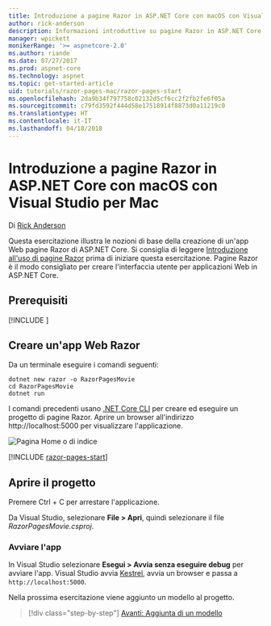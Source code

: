 ```yaml
---
title: Introduzione a pagine Razor in ASP.NET Core con macOS con Visual Studio per Mac
author: rick-anderson
description: Informazioni introduttive su pagine Razor in ASP.NET Core con Visual Studio per Mac.
manager: wpickett
monikerRange: '>= aspnetcore-2.0'
ms.author: riande
ms.date: 07/27/2017
ms.prod: aspnet-core
ms.technology: aspnet
ms.topic: get-started-article
uid: tutorials/razor-pages-mac/razor-pages-start
ms.openlocfilehash: 2da9b34f797758c02132d5cf6cc2f2fb2fe6f05a
ms.sourcegitcommit: c79fd3592f444d58e17518914f8873d0a11219c0
ms.translationtype: HT
ms.contentlocale: it-IT
ms.lasthandoff: 04/18/2018
---
```

# <a name="get-started-with-razor-pages-in-aspnet-core-on-macos-with-visual-studio-for-mac"></a>Introduzione a pagine Razor in ASP.NET Core con macOS con Visual Studio per Mac

Di [Rick Anderson](https://twitter.com/RickAndMSFT)

Questa esercitazione illustra le nozioni di base della creazione di un'app Web pagine Razor di ASP.NET Core. Si consiglia di leggere [Introduzione all'uso di pagine Razor](xref:mvc/razor-pages/index) prima di iniziare questa esercitazione. Pagine Razor è il modo consigliato per creare l'interfaccia utente per applicazioni Web in ASP.NET Core.

## <a name="prerequisites"></a>Prerequisiti

[!INCLUDE [](~/includes/net-core-prereqs-macos.md)]

## <a name="create-a-razor-web-app"></a>Creare un'app Web Razor

Da un terminale eseguire i comandi seguenti:

```console
dotnet new razor -o RazorPagesMovie
cd RazorPagesMovie
dotnet run
```

I comandi precedenti usano [.NET Core CLI](https://docs.microsoft.com/dotnet/core/tools/dotnet) per creare ed eseguire un progetto di pagine Razor. Aprire un browser all'indirizzo http://localhost:5000 per visualizzare l'applicazione.

![Pagina Home o di indice](../razor-pages/razor-pages-start/_static/home.png)

[!INCLUDE [razor-pages-start](../../includes/RP/razor-pages-start.md)]

## <a name="open-the-project"></a>Aprire il progetto

Premere Ctrl + C per arrestare l'applicazione.

Da Visual Studio, selezionare **File > Apri**, quindi selezionare il file *RazorPagesMovie.csproj*.

### <a name="launch-the-app"></a>Avviare l'app

In Visual Studio selezionare **Esegui > Avvia senza eseguire debug** per avviare l'app. Visual Studio avvia [Kestrel](xref:fundamentals/servers/kestrel), avvia un browser e passa a `http://localhost:5000`.

Nella prossima esercitazione viene aggiunto un modello al progetto.

> [!div class="step-by-step"]
> [Avanti: Aggiunta di un modello](xref:tutorials/razor-pages-mac/model)
